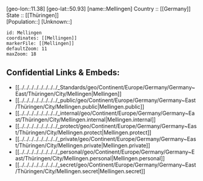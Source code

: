 ﻿---
location: [50.93,11.38] 
mapzoom: [7,12] 
mapmarker: city 
type: City
tags:
- geo/City


SpocWebEntityId: 32398
isDeleted: false
confidential: public

---
[geo-lon::11.38] 
[geo-lat::50.93] 
[name::Mellingen] 
Country :: [[Germany]]  
State :: [[Thüringen]]  
[Population::] 
[Unknown::] 


```leaflet
id: Mellingen
coordinates: [[Mellingen]] 
markerFile: [[Mellingen]] 
defaultZoom: 11 
maxZoom: 18
```


## Confidential Links & Embeds: 
- [[../../../../../../../../_Standards/geo/Continent/Europe/Germany/Germany~East/Thüringen/City/Mellingen|Mellingen]] 
- [[../../../../../../../../_public/geo/Continent/Europe/Germany/Germany~East/Thüringen/City/Mellingen.public|Mellingen.public]] 
- [[../../../../../../../../_internal/geo/Continent/Europe/Germany/Germany~East/Thüringen/City/Mellingen.internal|Mellingen.internal]] 
- [[../../../../../../../../_protect/geo/Continent/Europe/Germany/Germany~East/Thüringen/City/Mellingen.protect|Mellingen.protect]] 
- [[../../../../../../../../_private/geo/Continent/Europe/Germany/Germany~East/Thüringen/City/Mellingen.private|Mellingen.private]] 
- [[../../../../../../../../_personal/geo/Continent/Europe/Germany/Germany~East/Thüringen/City/Mellingen.personal|Mellingen.personal]] 
- [[../../../../../../../../_secret/geo/Continent/Europe/Germany/Germany~East/Thüringen/City/Mellingen.secret|Mellingen.secret]] 
